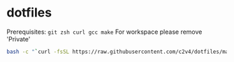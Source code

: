 # dotfiles

Prerequisites: `git zsh curl gcc make`
For workspace please remove 'Private'

```bash
bash -c "`curl -fsSL https://raw.githubusercontent.com/c2v4/dotfiles/master/remote-install.sh`" Private
```
